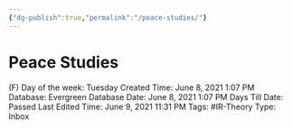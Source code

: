 ```yaml
---
{"dg-publish":true,"permalink":"/peace-studies/"}
---
```


# Peace Studies

(F) Day of the week: Tuesday
Created Time: June 8, 2021 1:07 PM
Database: Evergreen Database
Date: June 8, 2021 1:07 PM
Days Till Date: Passed
Last Edited Time: June 9, 2021 11:31 PM
Tags: #IR-Theory
Type: Inbox